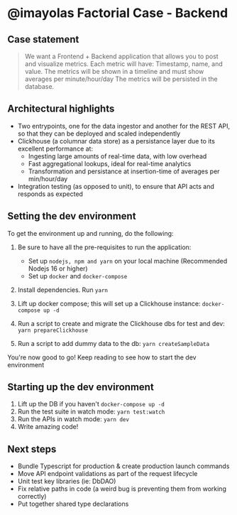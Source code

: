 # @imayolas Factorial Case - Backend

## Case statement

> We want a Frontend + Backend application that allows you to post and visualize metrics. Each metric will have: Timestamp, name, and value. The metrics will be shown in a timeline and must show averages per minute/hour/day The metrics will be persisted in the database.

## Architectural highlights

- Two entrypoints, one for the data ingestor and another for the REST API, so that they can be deployed and scaled independently
- Clickhouse (a columnar data store) as a persistance layer due to its excellent performance at:
  - Ingesting large amounts of real-time data, with low overhead
  - Fast aggregational lookups, ideal for real-time analytics
  - Transformation and persistance at insertion-time of averages per min/hour/day
- Integration testing (as opposed to unit), to ensure that API acts and responds as expected

## Setting the dev environment

To get the environment up and running, do the following:

1. Be sure to have all the pre-requisites to run the application:

   - Set up `nodejs, npm and yarn` on your local machine (Recommended Nodejs 16 or higher)
   - Set up `docker` and `docker-compose`

2. Install dependencies. Run `yarn`
3. Lift up docker compose; this will set up a Clickhouse instance: `docker-compose up -d`
4. Run a script to create and migrate the Clickhouse dbs for test and dev: `yarn prepareClickhouse`
5. Run a script to add dummy data to the db: `yarn createSampleData`

You're now good to go! Keep reading to see how to start the dev environment

## Starting up the dev environment

1. Lift up the DB if you haven't `docker-compose up -d`
2. Run the test suite in watch mode: `yarn test:watch`
3. Run the APIs in watch mode: `yarn dev`
4. Write amazing code!

## Next steps

- Bundle Typescript for production & create production launch commands
- Move API endpoint validations as part of the request lifecycle
- Unit test key libraries (ie: DbDAO)
- Fix relative paths in code (a weird bug is preventing them from working correctly)
- Put together shared type declarations

